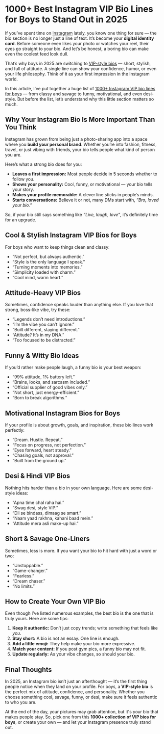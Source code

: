 # 1000+ Best Instagram VIP Bio Lines for Boys to Stand Out in 2025  

If you’ve spent time on [Instagram](https://instagram.com) lately, you know one thing for sure — the bio section is no longer just a line of text. It’s become your **digital identity card**. Before someone even likes your photo or watches your reel, their eyes go straight to your bio. And let’s be honest, a boring bio can make even the coolest feed look dull.  

That’s why boys in 2025 are switching to [VIP-style bios](https://biogrami.com) — short, stylish, and full of attitude. A single line can show your confidence, humor, or even your life philosophy. Think of it as your first impression in the Instagram world.  

In this article, I’ve put together a huge list of [1000+ Instagram VIP bio lines for boys](https://biogrami.com/best-instagram-vip-bio-for-boys/) — from classy and savage to funny, motivational, and even desi-style. But before the list, let’s understand why this little section matters so much.  


## Why Your Instagram Bio Is More Important Than You Think  

Instagram has grown from being just a photo-sharing app into a space where you **build your personal brand**. Whether you’re into fashion, fitness, travel, or just vibing with friends, your bio tells people what kind of person you are.  

Here’s what a strong bio does for you:  

- **Leaves a first impression:** Most people decide in 5 seconds whether to follow you.  
- **Shows your personality:** Cool, funny, or motivational — your bio tells your story.  
- **Makes your profile memorable:** A clever line sticks in people’s minds.  
- **Starts conversations:** Believe it or not, many DMs start with, *“Bro, loved your bio.”*  

So, if your bio still says something like *“Live, laugh, love”*, it’s definitely time for an upgrade.  


## Cool & Stylish Instagram VIP Bios for Boys  

For boys who want to keep things clean and classy:  

- “Not perfect, but always authentic.”  
- “Style is the only language I speak.”  
- “Turning moments into memories.”  
- “Simplicity loaded with charm.”  
- “Cool mind, warm heart.”  


## Attitude-Heavy VIP Bios  

Sometimes, confidence speaks louder than anything else. If you love that strong, boss-like vibe, try these:  

- “Legends don’t need introductions.”  
- “I’m the vibe you can’t ignore.”  
- “Built different, staying different.”  
- “Attitude? It’s in my DNA.”  
- “Too focused to be distracted.”  


## Funny & Witty Bio Ideas  

If you’d rather make people laugh, a funny bio is your best weapon:  

- “99% attitude, 1% battery left.”  
- “Brains, looks, and sarcasm included.”  
- “Official supplier of good vibes only.”  
- “Not short, just energy-efficient.”  
- “Born to break algorithms.”  


## Motivational Instagram Bios for Boys  

If your profile is about growth, goals, and inspiration, these bio lines work perfectly:  

- “Dream. Hustle. Repeat.”  
- “Focus on progress, not perfection.”  
- “Eyes forward, heart steady.”  
- “Chasing goals, not approval.”  
- “Built from the ground up.”  


## Desi & Hindi VIP Bios  

Nothing hits harder than a bio in your own language. Here are some desi-style ideas:  

- “Apna time chal raha hai.”  
- “Swag desi, style VIP.”  
- “Dil se bindass, dimaag se smart.”  
- “Naam yaad rakhna, kahani baad mein.”  
- “Attitude mera asli make-up hai.”  


## Short & Savage One-Liners  

Sometimes, less is more. If you want your bio to hit hard with just a word or two:  

- “Unstoppable.”  
- “Game-changer.”  
- “Fearless.”  
- “Dream chaser.”  
- “No limits.”  


## How to Create Your Own VIP Bio  

Even though I’ve listed numerous examples, the best bio is the one that is truly yours. Here are some tips:  

1. **Keep it authentic:** Don’t just copy trends; write something that feels like *you*.  
2. **Stay short:** A bio is not an essay. One line is enough.  
3. **Add a little emoji:** They help make your bio more expressive.  
4. **Match your content:** If you post gym pics, a funny bio may not fit.  
5. **Update regularly:** As your vibe changes, so should your bio.  


## Final Thoughts  

In 2025, an Instagram bio isn’t just an afterthought — it’s the first thing people notice when they land on your profile. For boys, a **VIP-style bio** is the perfect mix of attitude, confidence, and personality. Whether you choose something cool, savage, funny, or desi, make sure it feels authentic to who you are.  

At the end of the day, your pictures may grab attention, but it's your bio that makes people stay. So, pick one from this **1000+ collection of VIP bios for boys**, or create your own — and let your Instagram presence truly stand out.  
